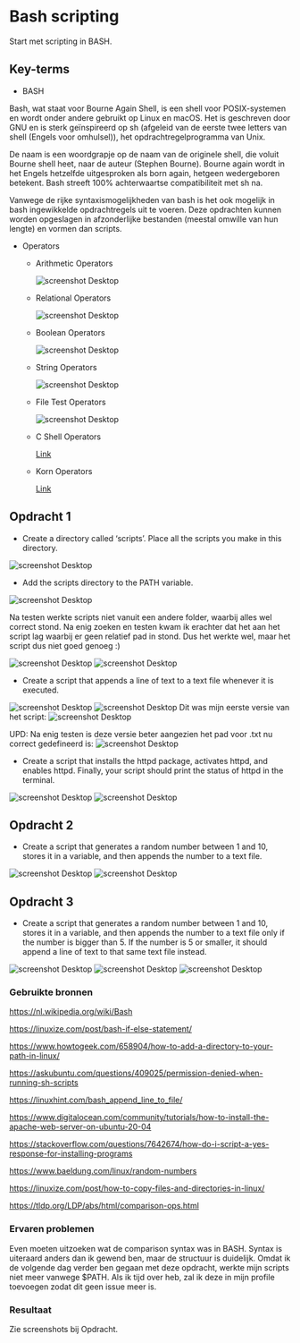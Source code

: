 # Bash scripting

Start met scripting in BASH.

## Key-terms

- BASH

Bash, wat staat voor Bourne Again Shell, is een shell voor POSIX-systemen en wordt onder andere gebruikt op Linux en macOS. Het is geschreven door GNU en is sterk geïnspireerd op sh (afgeleid van de eerste twee letters van shell (Engels voor omhulsel)), het opdrachtregelprogramma van Unix.

De naam is een woordgrapje op de naam van de originele shell, die voluit Bourne shell heet, naar de auteur (Stephen Bourne). Bourne again wordt in het Engels hetzelfde uitgesproken als born again, hetgeen wedergeboren betekent. Bash streeft 100% achterwaartse compatibiliteit met sh na.

Vanwege de rijke syntaxismogelijkheden van bash is het ook mogelijk in bash ingewikkelde opdrachtregels uit te voeren. Deze opdrachten kunnen worden opgeslagen in afzonderlijke bestanden (meestal omwille van hun lengte) en vormen dan scripts.

- Operators

    - Arithmetic Operators

        ![screenshot Desktop](../00_includes/LNX/LNX010_13.png)
    - Relational Operators

         ![screenshot Desktop](../00_includes/LNX/LNX010_14.png)

    - Boolean Operators

        ![screenshot Desktop](../00_includes/LNX/LNX010_15.png)

    - String Operators

         ![screenshot Desktop](../00_includes/LNX/LNX010_16.png)

    - File Test Operators

        ![screenshot Desktop](../00_includes/LNX/LNX010_13.png)

    - C Shell Operators

        [Link](https://www.tutorialspoint.com/unix/unix-c-shell-operators.htm)

    - Korn Operators

        [Link](https://www.tutorialspoint.com/unix/unix-korn-shell-operators.htm)

## Opdracht 1

- Create a directory called ‘scripts’. Place all the scripts you make in this directory.

![screenshot Desktop](../00_includes/LNX/LNX010_1.png)

- Add the scripts directory to the PATH variable.

![screenshot Desktop](../00_includes/LNX/LNX010_2.png)

Na testen werkte scripts niet vanuit een andere folder, waarbij alles wel correct stond. Na enig zoeken en testen kwam ik erachter dat het aan het script lag waarbij er geen relatief pad in stond. Dus het werkte wel, maar het script dus niet goed genoeg :)

![screenshot Desktop](../00_includes/LNX/LNX010_18.png)
![screenshot Desktop](../00_includes/LNX/LNX010_19.png)

- Create a script that appends a line of text to a text file whenever it is executed.

![screenshot Desktop](../00_includes/LNX/LNX010_4.png)
![screenshot Desktop](../00_includes/LNX/LNX010_3.png)
Dit was mijn eerste versie van het script:
![screenshot Desktop](../00_includes/LNX/LNX010_5.png)

UPD: Na enig testen is deze versie beter aangezien het pad voor .txt nu correct gedefineerd is:
![screenshot Desktop](../00_includes/LNX/LNX010_20.png)

- Create a script that installs the httpd package, activates httpd, and enables httpd. Finally, your script should print the status of httpd in the terminal.

![screenshot Desktop](../00_includes/LNX/LNX010_6.png)
![screenshot Desktop](../00_includes/LNX/LNX010_7.png)

## Opdracht 2

- Create a script that generates a random number between 1 and 10, stores it in a variable, and then appends the number to a text file.

![screenshot Desktop](../00_includes/LNX/LNX010_8.png)
![screenshot Desktop](../00_includes/LNX/LNX010_9.png)

## Opdracht 3

- Create a script that generates a random number between 1 and 10, stores it in a variable, and then appends the number to a text file only if the number is bigger than 5. If the number is 5 or smaller, it should append a line of text to that same text file instead.

![screenshot Desktop](../00_includes/LNX/LNX010_10.png)
![screenshot Desktop](../00_includes/LNX/LNX010_11.png)
![screenshot Desktop](../00_includes/LNX/LNX010_12.png)

### Gebruikte bronnen

<https://nl.wikipedia.org/wiki/Bash>

<https://linuxize.com/post/bash-if-else-statement/>

<https://www.howtogeek.com/658904/how-to-add-a-directory-to-your-path-in-linux/>

<https://askubuntu.com/questions/409025/permission-denied-when-running-sh-scripts>

<https://linuxhint.com/bash_append_line_to_file/>

<https://www.digitalocean.com/community/tutorials/how-to-install-the-apache-web-server-on-ubuntu-20-04>

<https://stackoverflow.com/questions/7642674/how-do-i-script-a-yes-response-for-installing-programs>

<https://www.baeldung.com/linux/random-numbers>

<https://linuxize.com/post/how-to-copy-files-and-directories-in-linux/>

<https://tldp.org/LDP/abs/html/comparison-ops.html>

### Ervaren problemen

Even moeten uitzoeken wat de comparison syntax was in BASH. Syntax is uiteraard anders dan ik gewend ben, maar de structuur is duidelijk. Omdat ik de volgende dag verder ben gegaan met deze opdracht, werkte mijn scripts niet meer vanwege $PATH. Als ik tijd over heb, zal ik deze in mijn profile toevoegen zodat dit geen issue meer is.

### Resultaat

Zie screenshots bij Opdracht.
